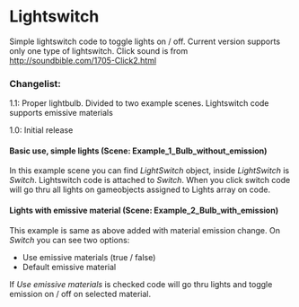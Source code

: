 # Lightswitch #

Simple lightswitch code to toggle lights on / off. Current version supports only one type of lightswitch. Click sound is from http://soundbible.com/1705-Click2.html


### Changelist: ###

1.1: Proper lightbulb. Divided to two example scenes. Lightswitch code supports emissive materials

1.0: Initial release

#### Basic use, simple lights (Scene: Example_1_Bulb_without_emission) ####
In this example scene you can find *LightSwitch* object, inside *LightSwitch* is *Switch*. Lightswitch code is attached to *Switch*. When you click switch
code will go thru all lights on gameobjects assigned to Lights array on code.


#### Lights with emissive material (Scene: Example_2_Bulb_with_emission) ####
This example is same as above added with material emission change. On *Switch* you can see two options:

- Use emissive materials (true / false)
- Default emissive material

If *Use emissive materials* is checked code will go thru lights and toggle emission on / off on selected material.
